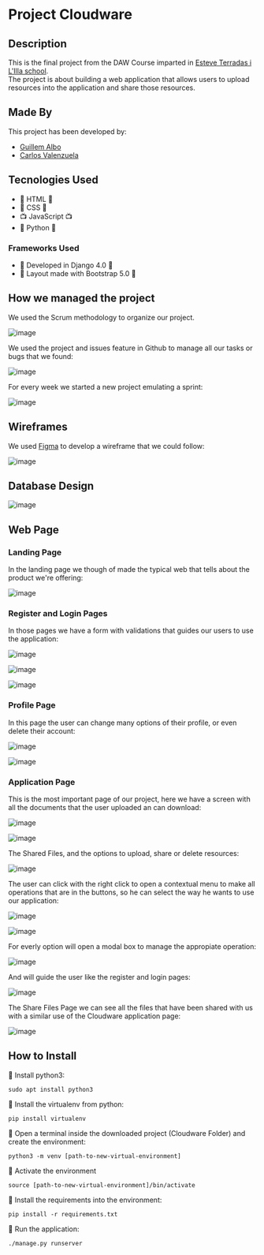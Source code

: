 # Project Cloudware #
## Description ##
This is the final project from the DAW Course imparted in [Esteve Terradas i L'Illa school](https://www.iesesteveterradas.cat).\
The project is about building a web application that allows users to upload resources into the application and share those resources.
## Made By ##
This project has been developed by:
* [Guillem Albo](https://github.com/g-alpi)
* [Carlos Valenzuela](https://github.com/carlosvalgar)
## Tecnologies Used ##
* :page_facing_up: HTML :page_facing_up:
* :art: CSS :art:
* :tv: JavaScript :tv:
* :snake: Python :snake:
### Frameworks Used ###
* :snake: Developed in Django 4.0 :snake:
* :art: Layout made with Bootstrap 5.0 :art:
## How we managed the project ##
We used the Scrum methodology to organize our project.

![image](https://user-images.githubusercontent.com/73992493/169298161-7a2f4c66-84e3-46a6-ac75-bfe234bd9a03.png)

We used the project and issues feature in Github to manage all our tasks or bugs that we found:

![image](https://user-images.githubusercontent.com/73992493/169298274-1925d927-96ed-4470-b32d-28b9908a55b9.png)

For every week we started a new project emulating a sprint:

![image](https://user-images.githubusercontent.com/73992493/169298016-c5c67e54-5c16-489e-aedd-5255c51d02cf.png)

## Wireframes ##
We used [Figma](https://www.figma.com/) to develop a wireframe that we could follow:

![image](https://user-images.githubusercontent.com/73992493/169297721-658ce371-f100-42df-8150-3b606456f313.png)

## Database Design ##

![image](https://user-images.githubusercontent.com/73992493/169298528-9b72f26f-ec5c-4f9c-9982-ad20eaf1aa43.png)

## Web Page ##
### Landing Page ###
In the landing page we though of made the typical web that tells about the product we're offering:

![image](https://user-images.githubusercontent.com/73992493/169299574-6ca70eaf-6d08-4416-9f30-19ac707c9474.png)

### Register and Login Pages ##
In those pages we have a form with validations that guides our users to use the application:

![image](https://user-images.githubusercontent.com/73992493/169299820-82d32430-d989-4752-b7c4-fef328c33284.png)

![image](https://user-images.githubusercontent.com/73992493/169299997-38985e8a-a07d-4e58-b6c8-65992387b12c.png)

![image](https://user-images.githubusercontent.com/73992493/169300066-d4063af3-5546-4f7d-a42f-a99126d2373b.png)

### Profile Page ###
In this page the user can change many options of their profile, or even delete their account:

![image](https://user-images.githubusercontent.com/73992493/169300331-4918aae0-1b60-4fb2-a60c-6d644aa2b445.png)

![image](https://user-images.githubusercontent.com/73992493/169300384-ca4542f9-ce79-442c-b38e-5092d32062f7.png)

### Application Page ###
This is the most important page of our project, here we have a screen with all the documents that the user uploaded an can download:

![image](https://user-images.githubusercontent.com/73992493/169300561-67754fdc-afde-4e81-997b-a4b80738a0fa.png)

![image](https://user-images.githubusercontent.com/73992493/169300619-878d63c0-d094-4cc5-9a93-2bf6231276e4.png)

The Shared Files, and the options to upload, share or delete resources:

![image](https://user-images.githubusercontent.com/73992493/169300878-a1cbb7a2-0aff-42e5-ab29-6400aaf69b73.png)

The user can click with the right click to open a contextual menu to make all operations that are in the buttons, so he can select the way he wants to use our application:

![image](https://user-images.githubusercontent.com/73992493/169300744-30e9de67-49c1-4a33-ace4-1cf0a005cb21.png)

![image](https://user-images.githubusercontent.com/73992493/169301056-cb3cbb1c-fea7-4de7-b5c3-46b031eb2717.png)

For everly option will open a modal box to manage the appropiate operation:

![image](https://user-images.githubusercontent.com/73992493/169300947-79452474-2bef-4772-8052-9131a21c1aef.png)

And will guide the user like the register and login pages:

![image](https://user-images.githubusercontent.com/73992493/169301157-9fd309b1-6737-4913-8c94-f73d75c6fccd.png)

The Share Files Page we can see all the files that have been shared with us with a similar use of the Cloudware application page:

![image](https://user-images.githubusercontent.com/73992493/169301860-90919145-a2db-4dda-beaa-0fa5c0568bd9.png)

## How to Install ##
:snake: Install python3:
```
sudo apt install python3
```
:snake: Install the virtualenv from python:
```
pip install virtualenv
```
:hammer: Open a terminal inside the downloaded project (Cloudware Folder) and create the environment:
```
python3 -m venv [path-to-new-virtual-environment]
```
:confetti_ball: Activate the environment
```
source [path-to-new-virtual-environment]/bin/activate
```
:pray: Install the requirements into the environment:
```
pip install -r requirements.txt
```
:running: Run the application:
```
./manage.py runserver
```
